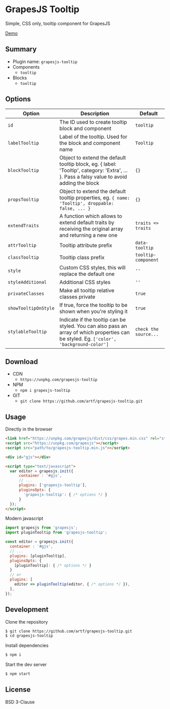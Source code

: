 # GrapesJS Tooltip


Simple, CSS only, tooltip component for GrapesJS

[Demo](https://grapesjs.com/demo.html)

## Summary

* Plugin name: `grapesjs-tooltip`
* Components
  * `tooltip`
* Blocks
  * `tooltip`





## Options

| Option | Description | Default |
|-|-|-
| `id` | The ID used to create tooltip block and component | `tooltip` |
| `labelTooltip` | Label of the tooltip. Used for the block and component name | `Tooltip` |
| `blockTooltip` | Object to extend the default tooltip block, eg. { label: 'Tooltip', category: 'Extra', ... }. Pass a falsy value to avoid adding the block | `{}` |
| `propsTooltip` | Object to extend the default tooltip properties, eg. `{ name: 'Tooltip', droppable: false, ... }` | `{}` |
| `extendTraits` | A function which allows to extend default traits by receiving the original array and returning a new one | `traits => traits` |
| `attrTooltip` | Tooltip attribute prefix | `data-tooltip` |
| `classTooltip` | Tooltip class prefix | `tooltip-component` |
| `style` | Custom CSS styles, this will replace the default one | `''` |
| `styleAdditional` | Additional CSS styles | `''` |
| `privateClasses` | Make all tooltip relative classes private | `true` |
| `showTooltipOnStyle` | If true, force the tooltip to be shown when you're styling it | `true` |
| `stylableTooltip` | Indicate if the tooltip can be styled. You can also pass an array of which properties can be styled. Eg. `['color', 'background-color']` | `check the source...` |





## Download

* CDN
  * `https://unpkg.com/grapesjs-tooltip`
* NPM
  * `npm i grapesjs-tooltip`
* GIT
  * `git clone https://github.com/artf/grapesjs-tooltip.git`





## Usage

Directly in the browser
```html
<link href="https://unpkg.com/grapesjs/dist/css/grapes.min.css" rel="stylesheet"/>
<script src="https://unpkg.com/grapesjs"></script>
<script src="path/to/grapesjs-tooltip.min.js"></script>

<div id="gjs"></div>

<script type="text/javascript">
  var editor = grapesjs.init({
      container : '#gjs',
      // ...
      plugins: ['grapesjs-tooltip'],
      pluginsOpts: {
        'grapesjs-tooltip': { /* options */ }
      }
  });
</script>
```

Modern javascript
```js
import grapesjs from 'grapesjs';
import pluginTooltip from 'grapesjs-tooltip';

const editor = grapesjs.init({
  container : '#gjs',
  // ...
  plugins: [pluginTooltip],
  pluginsOpts: {
    [pluginTooltip]: { /* options */ }
  }
  // or
  plugins: [
    editor => pluginTooltip(editor, { /* options */ }),
  ],
});
```





## Development

Clone the repository

```sh
$ git clone https://github.com/artf/grapesjs-tooltip.git
$ cd grapesjs-tooltip
```

Install dependencies

```sh
$ npm i
```

Start the dev server

```sh
$ npm start
```





## License

BSD 3-Clause
